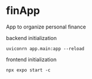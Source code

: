 # finApp

App to organize personal finance

backend initialization

    uviconrn app.main:app --reload

frontend initialization

    npx expo start -c
